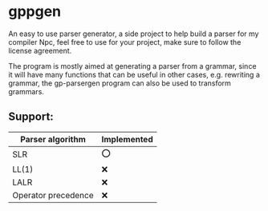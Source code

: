 # gppgen
An easy to use parser generator, a side project to help build a parser for my compiler Npc, feel free to use for your project, make sure to follow the license agreement.

The program is mostly aimed at generating a parser from a grammar, since it will have many functions that can be useful in other cases, e.g. rewriting a grammar, the gp-parsergen program can also be used to transform grammars.

## Support:
| Parser algorithm | Implemented |
| ---------------- | ----------- |
| SLR | :o: |
| LL(1) | :x: |
| LALR | :x: |
| Operator precedence | :x: |